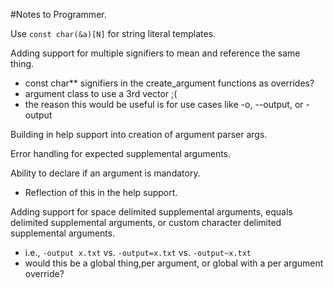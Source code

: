 #Notes to Programmer.

Use `const char(&a)[N]` for string literal templates.

Adding support for multiple signifiers to mean and reference the same thing.
- const char** signifiers in the create_argument functions as overrides?
- argument class to use a 3rd vector ;(
- the reason this would be useful is for use cases like -o, --output, or -output
    
Building in help support into creation of argument parser args.
    
Error handling for expected supplemental arguments.
    
Ability to declare if an argument is mandatory.
- Reflection of this in the help support.
    
Adding support for space delimited supplemental arguments, equals delimited supplemental
arguments, or custom character delimited supplemental arguments.
- i.e., `-output x.txt` vs. `-output=x.txt` vs. `-output~x.txt`
- would this be a global thing,per argument, or global with a per argument override?
